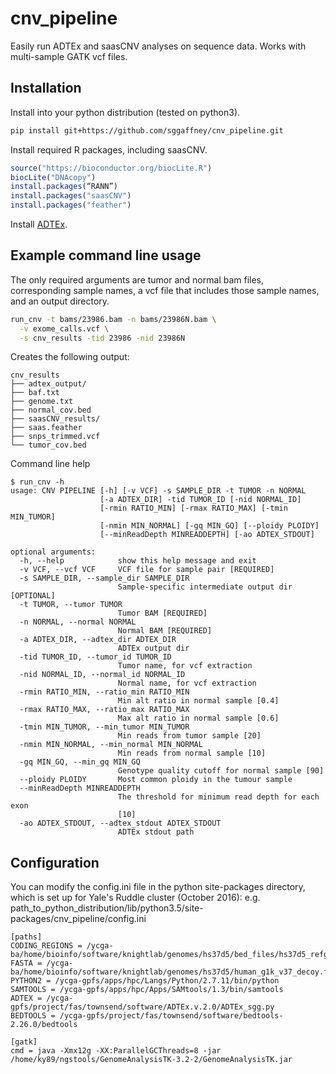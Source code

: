# cnv_pipeline

Easily run ADTEx and saasCNV analyses on sequence data. Works with multi-sample GATK vcf files.

## Installation

Install into your python distribution (tested on python3).

```bash
pip install git+https://github.com/sggaffney/cnv_pipeline.git
```

Install required R packages, including saasCNV.

```R
source("https://bioconductor.org/biocLite.R")
biocLite("DNAcopy")
install.packages(“RANN”)
install.packages("saasCNV")
install.packages("feather")
```

Install [ADTEx](https://sourceforge.net/projects/adtex/).

## Example command line usage

The only required arguments are tumor and normal bam files, corresponding sample names, a vcf file that includes those sample names, and an output directory.

```bash
run_cnv -t bams/23986.bam -n bams/23986N.bam \
  -v exome_calls.vcf \
  -s cnv_results -tid 23986 -nid 23986N
```

Creates the following output:
```
cnv_results
├── adtex_output/
├── baf.txt
├── genome.txt
├── normal_cov.bed
├── saasCNV_results/
├── saas.feather
├── snps_trimmed.vcf
└── tumor_cov.bed
```

Command line help
```
$ run_cnv -h
usage: CNV PIPELINE [-h] [-v VCF] -s SAMPLE_DIR -t TUMOR -n NORMAL
                    [-a ADTEX_DIR] -tid TUMOR_ID [-nid NORMAL_ID]
                    [-rmin RATIO_MIN] [-rmax RATIO_MAX] [-tmin MIN_TUMOR]
                    [-nmin MIN_NORMAL] [-gq MIN_GQ] [--ploidy PLOIDY]
                    [--minReadDepth MINREADDEPTH] [-ao ADTEX_STDOUT]

optional arguments:
  -h, --help            show this help message and exit
  -v VCF, --vcf VCF     VCF file for sample pair [REQUIRED]
  -s SAMPLE_DIR, --sample_dir SAMPLE_DIR
                        Sample-specific intermediate output dir [OPTIONAL]
  -t TUMOR, --tumor TUMOR
                        Tumor BAM [REQUIRED]
  -n NORMAL, --normal NORMAL
                        Normal BAM [REQUIRED]
  -a ADTEX_DIR, --adtex_dir ADTEX_DIR
                        ADTEx output dir
  -tid TUMOR_ID, --tumor_id TUMOR_ID
                        Tumor name, for vcf extraction
  -nid NORMAL_ID, --normal_id NORMAL_ID
                        Normal name, for vcf extraction
  -rmin RATIO_MIN, --ratio_min RATIO_MIN
                        Min alt ratio in normal sample [0.4]
  -rmax RATIO_MAX, --ratio_max RATIO_MAX
                        Max alt ratio in normal sample [0.6]
  -tmin MIN_TUMOR, --min_tumor MIN_TUMOR
                        Min reads from tumor sample [20]
  -nmin MIN_NORMAL, --min_normal MIN_NORMAL
                        Min reads from normal sample [10]
  -gq MIN_GQ, --min_gq MIN_GQ
                        Genotype quality cutoff for normal sample [90]
  --ploidy PLOIDY       Most common ploidy in the tumour sample
  --minReadDepth MINREADDEPTH
                        The threshold for minimum read depth for each exon
                        [10]
  -ao ADTEX_STDOUT, --adtex_stdout ADTEX_STDOUT
                        ADTEx stdout path

```

## Configuration

You can modify the config.ini file in the python site-packages directory, which is set up for Yale's Ruddle cluster
(October 2016):
e.g. path_to_python_distribution/lib/python3.5/site-packages/cnv_pipeline/config.ini

```
[paths]
CODING_REGIONS = /ycga-ba/home/bioinfo/software/knightlab/genomes/hs37d5/bed_files/hs37d5_refgene_coding_Nov2015.bed
FASTA = /ycga-ba/home/bioinfo/software/knightlab/genomes/hs37d5/human_g1k_v37_decoy.fasta
PYTHON2 = /ycga-gpfs/apps/hpc/Langs/Python/2.7.11/bin/python
SAMTOOLS = /ycga-gpfs/apps/hpc/Apps/SAMtools/1.3/bin/samtools
ADTEX = /ycga-gpfs/project/fas/townsend/software/ADTEx.v.2.0/ADTEx_sgg.py
BEDTOOLS = /ycga-gpfs/project/fas/townsend/software/bedtools-2.26.0/bedtools

[gatk]
cmd = java -Xmx12g -XX:ParallelGCThreads=8 -jar /home/ky89/ngstools/GenomeAnalysisTK-3.2-2/GenomeAnalysisTK.jar
```

